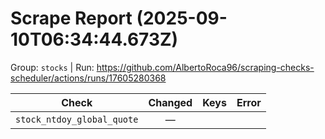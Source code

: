 # Scrape Report (2025-09-10T06:34:44.673Z)

Group: `stocks`  |  Run: https://github.com/AlbertoRoca96/scraping-checks-scheduler/actions/runs/17605280368

| Check | Changed | Keys | Error |
|---|:---:|:--|:--|
| `stock_ntdoy_global_quote` | — |  |  |
